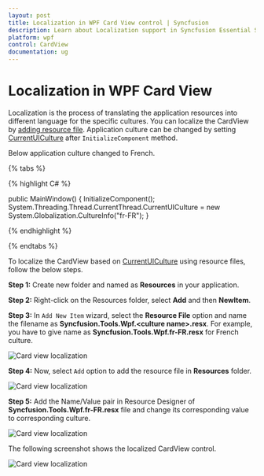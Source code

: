 ```yaml
---
layout: post
title: Localization in WPF Card View control | Syncfusion
description: Learn about Localization support in Syncfusion Essential Studio WPF Card View control, its elements and more details.
platform: wpf
control: CardView
documentation: ug
---
```


# Localization in WPF Card View

Localization is the process of translating the application resources into different language for the specific cultures. You can localize the CardView by [adding resource file](https://docs.microsoft.com/en-us/previous-versions/visualstudio/visual-studio-2010/aa992030(v=vs.100)). Application culture can be changed by setting [CurrentUICulture]([CurrentUICulture](https://docs.microsoft.com/en-us/dotnet/api/system.globalization.cultureinfo.currentuiculture?view=netframework-4.7.2)) after `InitializeComponent` method. 

Below application culture changed to French.

{% tabs %}

{% highlight C# %}

public MainWindow()
{
    InitializeComponent();
    System.Threading.Thread.CurrentThread.CurrentUICulture = new System.Globalization.CultureInfo("fr-FR");
}    

{% endhighlight %}

{% endtabs %}


To localize the CardView based on [CurrentUICulture](https://docs.microsoft.com/en-us/dotnet/api/system.globalization.cultureinfo.currentuiculture?view=netframework-4.7.2) using resource files, follow the below steps. 

**Step 1:** Create new folder and named as **Resources** in your application. 

**Step 2:** Right-click on the Resources folder, select **Add** and then **NewItem**.

**Step 3:** In `Add New Item` wizard, select the **Resource File** option and name the filename as **Syncfusion.Tools.Wpf.&lt;culture name&gt;.resx**. For example, you have to give name as **Syncfusion.Tools.Wpf.fr-FR.resx** for French culture.

![Card view localization](Localization_images/Localization_image1.png)

**Step 4:** Now, select `Add` option to add the resource file in **Resources** folder.

![Card view localization](Localization_images/Localization_image2.png)

**Step 5:** Add the Name/Value pair in Resource Designer of **Syncfusion.Tools.Wpf.fr-FR.resx** file and change its corresponding value to corresponding culture. 

![Card view localization](Localization_images/Localization_image3.png)

The following screenshot shows the localized CardView control.

![Card view localization](Localization_images/Localization_image4.png)
